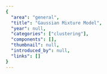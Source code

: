 ```yaml
---
{
  "area": "general",
  "title": "Gaussian Mixture Model",
  "year": null,
  "categories": ["clustering"],
  "components": [],
  "thumbnail": null,
  "introduced_by": null,
  "links": []
}
---
```

